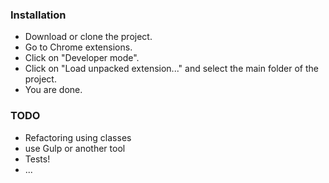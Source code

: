 ### Installation

* Download or clone the project.
* Go to Chrome extensions.
* Click on "Developer mode".
* Click on "Load unpacked extension..." and select the main folder of the project.
* You are done.

### TODO

* Refactoring using classes
* use Gulp or another tool
* Tests!
* ...